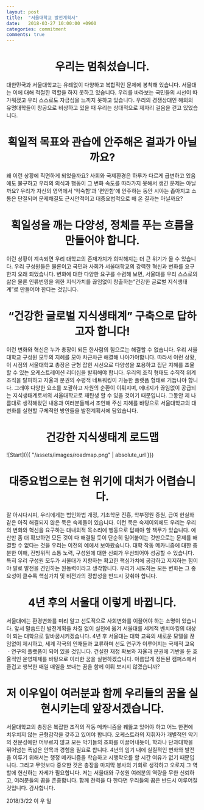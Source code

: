 ```yaml
---
layout: post
title:  "서울대학교 발전계획서"
date:   2018-03-27 10:00:00 +0900
categories: commitment
comments: true
---
```


# <center>우리는 멈춰섰습니다.</center>

대한민국과 서울대학교는 유례없이 다양하고 복합적인 문제에 봉착해 있습니다. 서울대는 이에 대해 적절한 역할을 하지 못하고 있습니다. 우리를 바라보는 국민들의 시선이 따가워졌고 우리 스스로도 자긍심을 느끼지 못하고 있습니다. 우리의 경쟁상대인 해외의 유명대학들이 창공으로 비상하고 있을 때 우리는 상대적으로 제자리 걸음을 걷고 있었습니다.

# <center>획일적 목표와 관습에 안주해온 결과가 아닐까요?</center>

왜 이런 상황에 직면하게 되었을까요? 사회와 국제환경은 하루가 다르게 급변하고 있음에도 불구하고 우리의 의식과 행동이 그 변화 속도를 따라가지 못해서 생긴 문제는 아닐까요? 우리가 자신의 영역에서 ‘익숙함’과 ‘편안함’에 안주하는 동안 시야는 좁아지고 소통은 단절되며 문제해결도 근시안적이고 대증요법적으로 해 온 결과는 아닐까요?

# <center>획일성을 깨는 다양성, 정체를 푸는 흐름을 만들어야 합니다.</center>

이런 상황이 계속되면 우리 대학교의 존재가치가 희박해지는 더 큰 위기가 올 수 있습니다. 우리 구성원들은 물론이고 국민과 사회가 서울대학교의 강력한 혁신과 변화를 요구한지 오래 되었습니다. 변화에 대한 다양한 요구를 수렴해 보면, 서울대를 우리 스스로의 삶은 물론 인류번영을 위한 지식가치를 끊임없이 창출하는“건강한 글로벌 지식생태계”로 만들어야 한다는 것입니다.

# <center>“건강한 글로벌 지식생태계” 구축으로 답하고자 합니다!</center>

이런 변화와 혁신은 누가 총장이 되든 한사람의 힘으로는 해결할 수 없습니다. 우리 서울대학교 구성원 모두의 지혜를 모아 차근차근 해결해 나아가야합니다. 따라서 이런 상황, 이 시점의 서울대학교 총장은 균형 잡힌 시선으로 다양성을 포용하고 집단 지혜를 조율할 수 있는 오케스트레이션 리더십을 발휘해야 합니다. 우리의 조직 형태도 수직적 위계 조직을 탈피하고 자율과 분권의 수평적 네트워킹이 가능한 플랫폼 형태로 거듭나야 합니다. 그래야 다양한 요소를 포괄하고 자원의 순환이 이뤄지며, 에너지가 끊임없이 공급되는 지식생태계로서의 서울대학교로 재탄생 할 수 있을 것이기 때문입니다. 그동안 제 나름대로 생각해왔던 내용과 여러분들께서 조언해 주신 지혜를 바탕으로 서울대학교의 대변화를 실현할 구체적인 방안들을 발전계획서에 담았습니다.

# <center>건강한 지식생태계 로드맵</center>
![Start]({{ "/assets/images/roadmap.png" | absolute_url }})

# <center>대증요법으로는 현 위기에 대처가 어렵습니다.</center>
잘 아시다시피, 우리에게는 법인화법 개정, 기초학문 진흥, 학부정원 증원, 급여 현실화 같은 아직 해결되지 않은 묵은 숙제들이 있습니다. 이런 묵은 숙제이외에도 우리는 우리의 변화와 혁신을 요구하는 대내외적 목소리에 행동으로 답해야 할 책무가 있습니다. 예산만 좀 더 확보하면 모든 것이 다 해결될 듯이 단순히 밀어붙이는 것만으로는 문제를 해결할 수 없다는 것을 우리는 이전의 예에서 보아왔습니다. 대학 작동 메카니즘에 대한 충분한 이해, 전방위적 소통 노력, 구성원에 대한 신뢰가 우선되어야 성공할 수 있습니다. 특히 우리 구성원 모두가 서울대가 지향하는 확고한 핵심가치에 공감하고 지지하는 힘이야 말로 발전을 견인하는 원동력이라고 생각합니다. 우리가 시도하는 모든 변화는 그 중요성이 클수록 핵심가치 및 비전과의 정합성을 반드시 갖춰야 합니다.

# <center>4년 후의 서울대 이렇게 바뀝니다.</center>
서울대에는 환경변화를 미리 알고 선도적으로 사회변화를 이끌어야 하는 소명이 있습니다. 앞서 말씀드린 발전계획을 차질 없이 실천에 옮겨 서울대를 세계적 벤치마킹의 대상이 되는 대학으로 탈바꿈시키겠습니다. 4년 후 서울대는 대학 교육의 새로운 모델을 끊임없이 제시하고, 세계 각국의 인재들과 교류하며 선도 연구가 이루어지는 국제적 교육ㆍ연구의 플랫폼이 되어 있을 것입니다. 건실한 재정 확보와 자율과 분권에 기반을 둔 효율적인 운영체제를 바탕으로 이러한 꿈을 실현하겠습니다. 아름답게 정돈된 캠퍼스에서 즐겁고 행복한 매일 매일을 보내는 꿈을 함께 이뤄 보시지 않겠습니까?

# <center>저 이우일이 여러분과 함께 우리들의 꿈을 실현시키는데 앞장서겠습니다.</center>
서울대학교의 총장은 복잡한 조직의 작동 메카니즘을 꿰뚫고 있어야 하고 어느 한편에 치우치지 않는 균형감각을 갖추고 있어야 합니다. 오케스트라의 지휘자가 개별적인 악기의 전문성에만 머무르지 않고 모든 악기들의 조화를 이끌어내듯이, 학과나 단과대학을 뛰어넘는 폭넓은 안목과 경험을 필요로 합니다. 4년의 임기 내에 실질적인 변화와 발전을 이루기 위해서는 행정 메카니즘을 학습하고 시행착오를 할 시간 여유가 없기 때문입니다. 그리고 무엇보다 중요한 것은 총장을 마지막 봉사의 기회로 생각하고 오로지 그 역할에 헌신하는 자세가 필요합니다. 저는 서울대와 구성원 여러분의 역량을 무한 신뢰하고, 여러분들의 꿈을 존중합니다. 함께 전력을 다 한다면 우리들의 꿈은 반드시 이루어질 것입니다. 감사합니다.

  2018/3/22  이  우  일   
